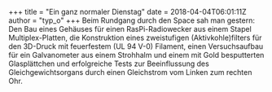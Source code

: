 +++
title = "Ein ganz normaler Dienstag"
date = 2018-04-04T06:01:11Z
author = "typ_o"
+++
Beim Rundgang durch den Space sah man gestern: Den Bau eines Gehäuses
für einen RasPi-Radiowecker aus einem Stapel Multiplex-Platten, die
Konstruktion eines zweistufigen (Aktivkohle)filters für den 3D-Druck mit
feuerfestem (UL 94 V-0) Filament, einen Versuchsaufbau für ein
Galvanometer aus einem Strohhalm und einem mit Gold besputterten
Glasplättchen und erfolgreiche Tests zur Beeinflussung des
Gleichgewichtsorgans durch einen Gleichstrom vom Linken zum rechten Ohr.
